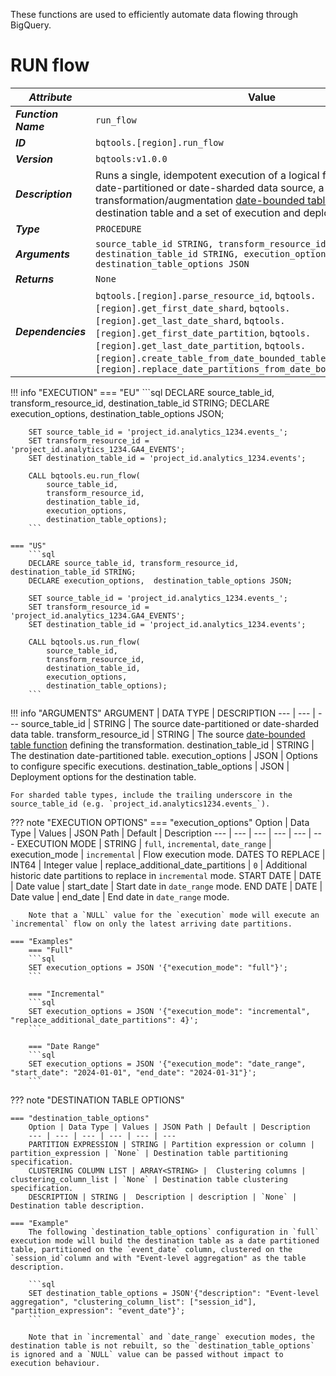 These functions are used to efficiently automate data flowing through BigQuery.

# **RUN flow**
_**Attribute**_ | Value
--- | ---
_**Function Name**_ | `run_flow`
_**ID**_ | `bqtools.[region].run_flow`
_**Version**_ | `bqtools:v1.0.0`
_**Description**_ | Runs a single, idempotent execution of a logical flow, defined by a date-partitioned or date-sharded data source, a transformation/augmentation [date-bounded table function](/reference/bqtools/concepts/resources#date-bounded-table-function), a destination table and a set of execution and deployment options.
_**Type**_ | `PROCEDURE`
_**Arguments**_ | `source_table_id STRING, transform_resource_id STRING, destination_table_id STRING, execution_options JSON, destination_table_options JSON`
_**Returns**_ | `None`
_**Dependencies**_ | `bqtools.[region].parse_resource_id`, `bqtools.[region].get_first_date_shard`, `bqtools.[region].get_last_date_shard`, `bqtools.[region].get_first_date_partition`, `bqtools.[region].get_last_date_partition`, `bqtools.[region].create_table_from_date_bounded_table_function`, `bqtools.[region].replace_date_partitions_from_date_bounded_table_function`

!!! info "EXECUTION" 
    === "EU"
        ```sql
        DECLARE source_table_id, transform_resource_id, destination_table_id STRING;
        DECLARE execution_options,  destination_table_options JSON;

        SET source_table_id = 'project_id.analytics_1234.events_';
        SET transform_resource_id = 'project_id.analytics_1234.GA4_EVENTS';
        SET destination_table_id = 'project_id.analytics_1234.events';

        CALL bqtools.eu.run_flow(
            source_table_id, 
            transform_resource_id, 
            destination_table_id, 
            execution_options, 
            destination_table_options);
        ```
    
    === "US"
        ```sql
        DECLARE source_table_id, transform_resource_id, destination_table_id STRING;
        DECLARE execution_options,  destination_table_options JSON;

        SET source_table_id = 'project_id.analytics_1234.events_';
        SET transform_resource_id = 'project_id.analytics_1234.GA4_EVENTS';
        SET destination_table_id = 'project_id.analytics_1234.events';

        CALL bqtools.us.run_flow(
            source_table_id, 
            transform_resource_id, 
            destination_table_id, 
            execution_options, 
            destination_table_options);
        ```

!!! info "ARGUMENTS" 
    ARGUMENT | DATA TYPE | DESCRIPTION
    --- | --- | ---
    source_table_id | STRING | The source date-partitioned or date-sharded data table.
    transform_resource_id | STRING | The source [date-bounded table function](/reference/bqtools/concepts/resources#date-bounded-table-function) defining the transformation.
    destination_table_id | STRING | The destination date-partitioned table.
    execution_options | JSON | Options to configure specific executions.
    destination_table_options | JSON | Deployment options for the destination table.

    For sharded table types, include the trailing underscore in the source_table_id (e.g. `project_id.analytics1234.events_`).

??? note "EXECUTION OPTIONS"
    === "execution_options"
        Option | Data Type | Values | JSON Path | Default | Description
        --- | --- | --- | --- | --- | ---
        EXECUTION MODE | STRING | `full`, `incremental`, `date_range` | execution_mode | `incremental` | Flow execution mode.
        DATES TO REPLACE | INT64 | Integer value | replace_additional_date_partitions | `0` | Additional historic date partitions to replace in `incremental` mode.
        START DATE | DATE | Date value | start_date | Start date in `date_range` mode.
        END DATE | DATE | Date value | end_date | End date in `date_range` mode.
    
        Note that a `NULL` value for the `execution` mode will execute an `incremental` flow on only the latest arriving date partitions. 

    === "Examples"
        === "Full"
        ```sql
        SET execution_options = JSON '{"execution_mode": "full"}';
        ```

        === "Incremental"
        ```sql
        SET execution_options = JSON '{"execution_mode": "incremental", "replace_additional_date_partitions": 4}';
        ```

        === "Date Range"
        ```sql
        SET execution_options = JSON '{"execution_mode": "date_range", "start_date": "2024-01-01", "end_date": "2024-01-31"}';
        ```


??? note "DESTINATION TABLE OPTIONS"

    === "destination_table_options"
        Option | Data Type | Values | JSON Path | Default | Description
        --- | --- | --- | --- | --- | ---
        PARTITION EXPRESSION | STRING | Partition expression or column | partition_expression | `None` | Destination table partitioning specification.
        CLUSTERING COLUMN LIST | ARRAY<STRING> |  Clustering columns | clustering_column_list | `None` | Destination table clustering specification.   
        DESCRIPTION | STRING |  Description | description | `None` | Destination table description.       
        
    === "Example"
        The following `destination_table_options` configuration in `full` execution mode will build the destination table as a date partitioned table, partitioned on the `event_date` column, clustered on the `session_id`column and with "Event-level aggregation" as the table description.  

        ```sql
        SET destination_table_options = JSON'{"description": "Event-level aggregation", "clustering_column_list": ["session_id"], "partition_expression": "event_date"}';
        ```

        Note that in `incremental` and `date_range` execution modes, the destination table is not rebuilt, so the `destination_table_options` is ignored and a `NULL` value can be passed without impact to execution behaviour.